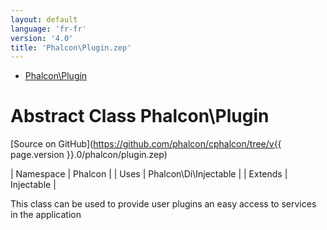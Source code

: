 ```yaml
---
layout: default
language: 'fr-fr'
version: '4.0'
title: 'Phalcon\Plugin.zep'
---
```


* [Phalcon\Plugin](#plugin)

<h1 id="plugin">Abstract Class Phalcon\Plugin</h1>

[Source on GitHub](https://github.com/phalcon/cphalcon/tree/v{{ page.version }}.0/phalcon/plugin.zep)

| Namespace | Phalcon | | Uses | Phalcon\Di\Injectable | | Extends | Injectable |

This class can be used to provide user plugins an easy access to services in the application